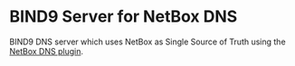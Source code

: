 # BIND9 Server for NetBox DNS

BIND9 DNS server which uses NetBox as Single Source of Truth using the [NetBox DNS plugin](https://github.com/peteeckel/netbox-plugin-dns).
